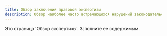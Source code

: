 ```yaml
---
title: Обзор заключений правовой экспертизы 
description: Обзор наиболее часто встречающихся нарушений законодательства выявленных в ходе осуществления юридической экспертизы
---
```


Это страница 'Обзор экспертизы'. Заполните ее содержимым.
